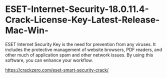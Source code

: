 # ESET-Internet-Security-18.0.11.4-Crack-License-Key-Latest-Release-Mac-Win-
ESET Internet Security Key is the need for prevention from any viruses. It includes the protective management of website browsers, PDF readers, and other much of application spam and other network issues. By using this software, you can enhance your workflow.


https://crackzero.com/eset-smart-security-crack/
